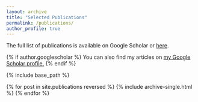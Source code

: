 ```yaml
---
layout: archive
title: "Selected Publications"
permalink: /publications/
author_profile: true
---
```

The full list of publications is available on Google Scholar or [here](../_pages/Yuelin_CV.pdf).

{% if author.googlescholar %}
  You can also find my articles on <u><a href="{{author.googlescholar}}">my Google Scholar profile</a>.</u>
{% endif %}

{% include base_path %}

{% for post in site.publications reversed %}
  {% include archive-single.html %}
{% endfor %}
